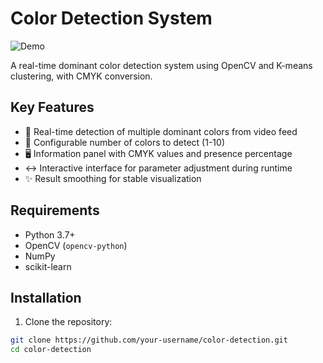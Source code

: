 # Color Detection System

![Demo](demo.gif) <!-- Replace with your actual demo GIF -->

A real-time dominant color detection system using OpenCV and K-means clustering, with CMYK conversion.

## Key Features

- 🎨 Real-time detection of multiple dominant colors from video feed
- 🔢 Configurable number of colors to detect (1-10)
- 🖥️ Information panel with CMYK values and presence percentage
- ↔️ Interactive interface for parameter adjustment during runtime
- ✨ Result smoothing for stable visualization

## Requirements

- Python 3.7+
- OpenCV (`opencv-python`)
- NumPy
- scikit-learn

## Installation

1. Clone the repository:
```bash
git clone https://github.com/your-username/color-detection.git
cd color-detection
